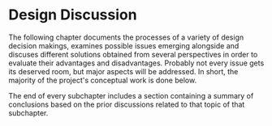 Design Discussion
==========================================



The following chapter documents the processes of a variety of design decision makings, examines 
possible issues emerging alongside and discuses different solutions obtained from several 
perspectives in order to evaluate their advantages and disadvantages. Probably not every issue gets 
its deserved room, but major aspects will be addressed. 
In short, the majority of the project's conceptual work is done below.

The end of every subchapter includes a section containing a summary of conclusions based on the 
prior discussions related to that topic of that subchapter.
